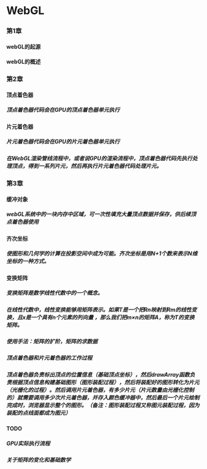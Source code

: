 # WebGL
### 第1章
#### webGL的起源
#### webGL的概述
### 第2章
#### 顶点着色器
##### 顶点着色器代码会在GPU的顶点着色器单元执行
#### 片元着色器
##### 片元着色器代码会在GPU的片元着色器单元执行
##### 在WebGL渲染管线流程中，或者说GPU的渲染流程中，顶点着色器代码先执行处理顶点，得到一系列片元，然后再执行片元着色器代码处理片元。
### 第3章
#### 缓冲对象
##### webGL系统中的一块内存中区域，可一次性填充大量顶点数据并保存，供后续顶点着色器使用

#### 齐次坐标
##### 使图形和几何学的计算在投影空间中成为可能。齐次坐标是用N+1个数来表示N维坐标的一种方式。

#### 变换矩阵
##### 变换矩阵是数学线性代数中的一个概念。
##### 在线性代数中，线性变换能够用矩阵表示。如果T是一个把Rn映射到Rm的线性变换，且x是一个具有n个元素的列向量 ，那么我们把m×n的矩阵A，称为T的变换矩阵。
##### 使用手法：矩阵的扩阶，矩阵的求数据

##### 顶点着色器和片元着色器的工作过程
##### 顶点着色器负责标出顶点的位置信息（基础顶点坐标），然后drawArray函数负责根据顶点信息构建基础图形（图形装配过程），然后将装配好的图形转化为片元（光栅化的过程）。然后调用片元着色器，有多少片元（片元数量由光栅化控制的）就需要调用多少次片元着色器，并存入颜色缓冲器中，然后最后一个片元绘制完成时，浏览器显示整个的图形。（备注：图形装配过程又称图元装配过程，因为装配的点线面都成为图元）
#### TODO
##### GPU实际执行流程
##### 关于矩阵的变化和基础数学